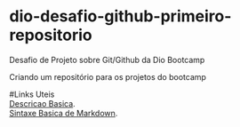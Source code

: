# dio-desafio-github-primeiro-repositorio
Desafio de Projeto sobre Git/Github da Dio Bootcamp

Criando um repositório para os projetos do bootcamp

#Links Uteis<br>
[Descricao Basica](https://www.markdownguide.org/getting-started/). <br>
[Sintaxe Basica de Markdown](https://www.markdownguide.org/basic-syntax/).


